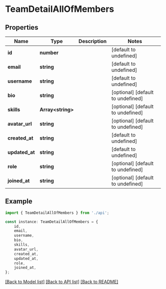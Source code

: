 # TeamDetailAllOfMembers


## Properties

Name | Type | Description | Notes
------------ | ------------- | ------------- | -------------
**id** | **number** |  | [default to undefined]
**email** | **string** |  | [default to undefined]
**username** | **string** |  | [default to undefined]
**bio** | **string** |  | [optional] [default to undefined]
**skills** | **Array&lt;string&gt;** |  | [optional] [default to undefined]
**avatar_url** | **string** |  | [optional] [default to undefined]
**created_at** | **string** |  | [default to undefined]
**updated_at** | **string** |  | [default to undefined]
**role** | **string** |  | [optional] [default to undefined]
**joined_at** | **string** |  | [optional] [default to undefined]

## Example

```typescript
import { TeamDetailAllOfMembers } from './api';

const instance: TeamDetailAllOfMembers = {
    id,
    email,
    username,
    bio,
    skills,
    avatar_url,
    created_at,
    updated_at,
    role,
    joined_at,
};
```

[[Back to Model list]](../README.md#documentation-for-models) [[Back to API list]](../README.md#documentation-for-api-endpoints) [[Back to README]](../README.md)
